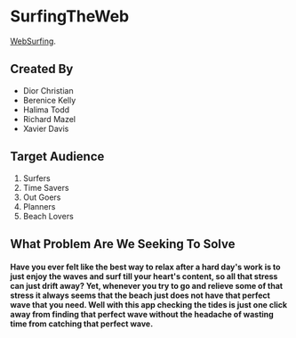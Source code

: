 # SurfingTheWeb 

[WebSurfing](https://github.com/XD3V/WebSurfing). 

## Created By 
- Dior Christian 
- Berenice Kelly 
- Halima Todd 
- Richard  Mazel 
- Xavier Davis 


<!-- ## **Description**  -->


## **Target Audience** 
1. Surfers 
2. Time Savers
3. Out Goers 
4. Planners
5. Beach Lovers

## **What Problem Are We Seeking To Solve** 

#### Have you ever felt like the best way to relax after a hard day's work is to just enjoy the waves and surf till your heart's content, so all that stress can just drift away? Yet, whenever you try to go and relieve some of that stress it always seems that the beach just does not have that perfect wave that you need. Well with this app checking the tides is just one click away from finding that perfect wave without the headache of wasting time from catching that perfect wave.
